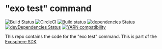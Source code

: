 # "exo test" command

[![Build Status](https://travis-ci.org/Originate/exo-test.svg?branch=master)](https://travis-ci.org/Originate/exo-test)
[![CircleCI](https://circleci.com/gh/Originate/exo-test.svg?style=shield)](https://circleci.com/gh/Originate/exo-test)
[![Build status](https://ci.appveyor.com/api/projects/status/p06kqod1ued7i2i3?svg=true&passingText=windows%20passing&failingText=windows%20failing&pendingText=windows%20pending)](https://ci.appveyor.com/project/kevgo/exo-test)
[![dependencies Status](https://david-dm.org/Originate/exo-test/status.svg)](https://david-dm.org/Originate/exo-test)
[![devDependencies Status](https://david-dm.org/Originate/exo-test/dev-status.svg)](https://david-dm.org/Originate/exo-test?type=dev)
[![YARN compatibility](https://img.shields.io/badge/yarn-compatible-brightgreen.svg)](https://yarnpkg.com)

This repo contains the code for the "exo test" command.
This is part of the [Exosphere SDK](https://github.com/Originate/exosphere-sdk)
